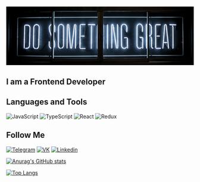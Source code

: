 ![Header](https://github.com/RuslanPer/RuslanPer/blob/main/assets/header1.jpg)

## I am a Frontend Developer

## Languages and Tools 
![JavaScript](https://img.shields.io/badge/-JavaScript-476481?style=for-the-badge&logo=javascript)
![TypeScript](https://img.shields.io/badge/-TypeScript-476481?style=for-the-badge&logo=typescript)
![React](https://img.shields.io/badge/-React-476481?style=for-the-badge&logo=react)
![Redux](https://img.shields.io/badge/-Redux-476481?style=for-the-badge&logo=redux)


## Follow Me
[![Telegram](https://img.shields.io/badge/-Telegram-476481?style=for-the-badge&logo=telegram)](https://t.me/ruslanpershin)
[![VK](https://img.shields.io/badge/-VK-476481?style=for-the-badge&logo=vk)](https://vk.com/rus_pershin)
[![Linkedin](https://img.shields.io/badge/-Linkedin-476481?style=for-the-badge&logo=linkedin)](https://www.linkedin.com/in/%D1%80%D1%83%D1%81%D0%BB%D0%B0%D0%BD-%D0%BF%D0%B5%D1%80%D1%88%D0%B8%D0%BD-47a97a213/)

[![Anurag's GitHub stats](https://github-readme-stats.vercel.app/api?username=RuslanPer&show_icons=true&theme=tokyonight)](https://github.com/anuraghazra/github-readme-stats)

[![Top Langs](https://github-readme-stats.vercel.app/api/top-langs/?username=RuslanPer&theme=tokyonight)](https://github.com/anuraghazra/github-readme-stats)
